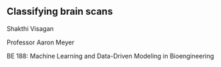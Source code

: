 ## Classifying brain scans

Shakthi Visagan

Professor Aaron Meyer

BE 188: Machine Learning and Data-Driven Modeling in Bioengineering
